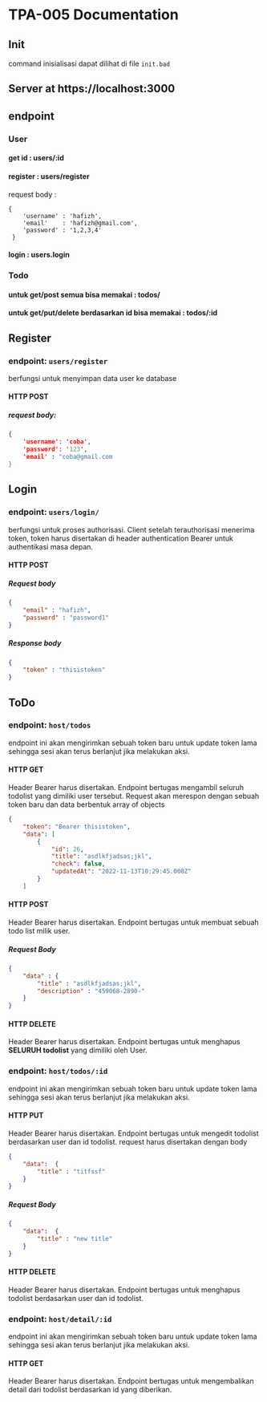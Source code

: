 # TPA-005 Documentation

## Init
command inisialisasi dapat dilihat di file ``` init.bad ```

## Server at https://localhost:3000


## endpoint
### User
#### get id : users/:id
#### register : users/register
request body :
```
{
    'username' : 'hafizh',
    'email'    : 'hafizh@gmail.com',
    'password' : '1,2,3,4'
 }
```
#### login : users.login

### Todo
#### untuk get/post semua bisa memakai : todos/
#### untuk get/put/delete berdasarkan id bisa memakai : todos/:id



















## Register
### endpoint: `users/register`
berfungsi untuk menyimpan data user ke database

#### HTTP POST
##### request body:
```json
{
    'username': 'coba',
    'password': '123',
    'email' : "coba@gmail.com
}
```

## Login

### endpoint: `users/login/`
berfungsi untuk proses authorisasi. Client setelah terauthorisasi menerima token, token harus disertakan di header authentication Bearer untuk authentikasi masa depan.

#### HTTP POST
##### Request body
```json
{
    "email" : "hafizh",
    "password" : "password1"
}
```
##### Response body
```json
{
    "token" : "thisistoken"
}
```
## ToDo
### endpoint: `host/todos`
endpoint ini akan mengirimkan sebuah token baru untuk update token lama sehingga sesi akan terus berlanjut jika melakukan aksi.

#### HTTP GET
Header Bearer harus disertakan. Endpoint bertugas mengambil seluruh todolist yang dimiliki user tersebut. Request akan merespon dengan sebuah token baru dan data berbentuk array of objects
```json
{
    "token": "Bearer thisistoken",
    "data": [
        {
            "id": 26,
            "title": "asdlkfjadsas;jkl",
            "check": false,
            "updatedAt": "2022-11-13T10:29:45.000Z"
        }
    ]
```

#### HTTP POST
Header Bearer harus disertakan. Endpoint bertugas untuk membuat sebuah todo list milik user.

##### Request Body
```json
{
    "data" : {
        "title" : "asdlkfjadsas;jkl",
        "description" : "459068-2890-"
    }
}
```



#### HTTP DELETE
Header Bearer harus disertakan. Endpoint bertugas untuk menghapus **SELURUH todolist** yang dimiliki oleh User.

### endpoint: `host/todos/:id`
endpoint ini akan mengirimkan sebuah token baru untuk update token lama sehingga sesi akan terus berlanjut jika melakukan aksi.

#### HTTP PUT
Header Bearer harus disertakan. Endpoint bertugas untuk mengedit todolist berdasarkan user dan id todolist. request harus disertakan dengan body
```json
{
    "data":  {
        "title" : "titfssf"
    }
}
```

##### Request Body
```json
{
    "data":  {
        "title" : "new title"
    }
}
```


#### HTTP DELETE
Header Bearer harus disertakan. Endpoint bertugas untuk menghapus todolist berdasarkan user dan id todolist.


### endpoint: `host/detail/:id`
endpoint ini akan mengirimkan sebuah token baru untuk update token lama sehingga sesi akan terus berlanjut jika melakukan aksi.
#### HTTP GET
Header Bearer harus disertakan. Endpoint bertugas untuk mengembalikan detail dari todolist berdasarkan id yang diberikan.


